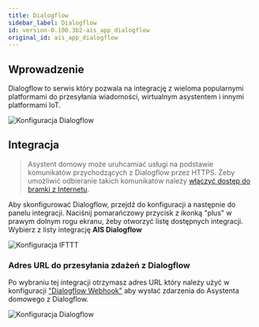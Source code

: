 ```yaml
---
title: Dialogflow
sidebar_label: Dialogflow
id: version-0.100.3b2-ais_app_dialogflow
original_id: ais_app_dialogflow
---
```



## Wprowadzenie

Dialogflow to serwis który pozwala na integrację z wieloma popularnymi platformami do przesyłania wiadomości, wirtualnym asystentem i innymi platformami IoT.

![Konfiguracja Dialogflow](/AIS-docs/img/en/bramka/dialogflow_1.png)


## Integracja

> Asystent domowy może uruhcamiać usługi na podstawie komunikatów przychodzących z Dialogflow przez HTTPS. Żeby umożliwić odbieranie takich komunikatów należy [włączyć dostęp  do bramki z Internetu](/AIS-docs/docs/en/next/ais_bramka_remote_dom_tunnel.html#włączenie-dostępu).


Aby skonfigurować Dialogflow, przejdź do konfiguracji a następnie do panelu integracji. Naciśnij pomarańczowy przycisk z ikonką "plus" w prawym dolnym rogu ekranu, żeby otworzyć listę dostępnych integracji. Wybierz z listy integrację **AIS Dialogflow**

![Konfiguracja IFTTT](/AIS-docs/img/en/bramka/dialogflow_0.png)

### Adres URL do przesyłania zdażeń z Dialogflow

Po wybraniu tej integracji otrzymasz adres URL który należy użyć w konfiguracji ["Dialogflow Webhook"](https://dialogflow.com/docs/fulfillment#webhook) aby wysłać zdarzenia do Asystenta domowego z Dialogflow.

![Konfiguracja Dialogflow](/AIS-docs/img/en/bramka/dialogflow_2.png)
